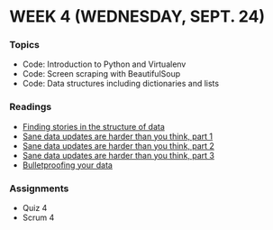 # WEEK 4 (WEDNESDAY, SEPT. 24)

### Topics
* Code: Introduction to Python and Virtualenv
* Code: Screen scraping with BeautifulSoup
* Code: Data structures including dictionaries and lists

### Readings
* [Finding stories in the structure of data](https://source.opennews.org/en-US/learning/finding-stories-structure-data/)
* [Sane data updates are harder than you think, part 1](https://source.opennews.org/en-US/learning/sane-data-updates-are-harder-you-think/)
* [Sane data updates are harder than you think, part 2](https://source.opennews.org/en-US/learning/sane-data-updates-are-harder-you-think-part-2/)
* [Sane data updates are harder than you think, part 3](https://source.opennews.org/en-US/learning/sane-data-updates-are-harder-you-think-part-3/)
* [Bulletproofing your data](https://github.com/propublica/guides/blob/master/data-bulletproofing.md)

### Assignments
* Quiz 4
* Scrum 4